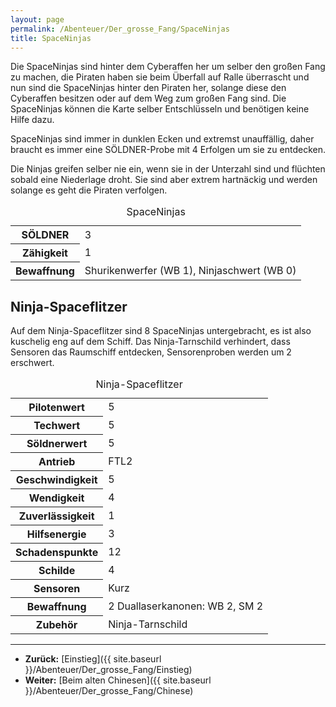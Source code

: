 ```yaml
---
layout: page
permalink: /Abenteuer/Der_grosse_Fang/SpaceNinjas
title: SpaceNinjas
---
```




Die SpaceNinjas sind hinter dem Cyberaffen her um selber den großen Fang zu machen, die Piraten haben sie beim Überfall auf Ralle überrascht und nun sind die SpaceNinjas hinter den Piraten her, solange diese den Cyberaffen besitzen oder auf dem Weg zum großen Fang sind. Die SpaceNinjas können die Karte selber Entschlüsseln und benötigen keine Hilfe dazu.

SpaceNinjas sind immer in dunklen Ecken und extremst unauffällig, daher braucht es immer eine SÖLDNER-Probe mit 4 Erfolgen um sie zu entdecken.

Die Ninjas greifen selber nie ein, wenn sie in der Unterzahl sind und flüchten sobald eine Niederlage droht. Sie sind aber extrem hartnäckig und werden solange es geht die Piraten verfolgen.

<table>
<caption>SpaceNinjas</caption>
<tbody>
<tr><th>SÖLDNER</th><td>3</td></tr>
<tr><th>Zähigkeit</th><td>1</td></tr>
<tr><th>Bewaffnung</th><td>Shurikenwerfer (WB 1), Ninjaschwert (WB 0)</td></tr>
</tbody>
</table>

## Ninja-Spaceflitzer

Auf dem Ninja-Spaceflitzer sind 8 SpaceNinjas untergebracht, es ist also kuschelig eng auf dem Schiff. Das Ninja-Tarnschild verhindert, dass Sensoren das Raumschiff entdecken, Sensorenproben werden um 2 erschwert.

<table>
<caption>Ninja-Spaceflitzer</caption>
<tbody>
<tr><th>Pilotenwert</th><td>5</td></tr>
<tr><th>Techwert</th><td>5</td></tr>
<tr><th>Söldnerwert</th><td>5</td></tr>
<tr><th>Antrieb</th><td>FTL2</td></tr>
<tr><th>Geschwindigkeit</th><td>5</td></tr>
<tr><th>Wendigkeit</th><td>4</td></tr>
<tr><th>Zuverlässigkeit</th><td>1</td></tr>
<tr><th>Hilfsenergie</th><td>3</td></tr>
<tr><th>Schadenspunkte</th><td>12</td></tr>
<tr><th>Schilde</th><td>4</td></tr>
<tr><th>Sensoren</th><td>Kurz</td></tr>
<tr><th>Bewaffnung</th><td>2 Duallaserkanonen: WB 2, SM 2</td></tr>
<tr><th>Zubehör</th><td>Ninja-Tarnschild</td></tr>
</tbody>
</table>

***

- **Zurück:** [Einstieg]({{ site.baseurl }}/Abenteuer/Der_grosse_Fang/Einstieg)
- **Weiter:** [Beim alten Chinesen]({{ site.baseurl }}/Abenteuer/Der_grosse_Fang/Chinese)
